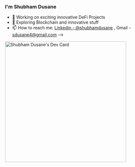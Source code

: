 ###  I'm Shubham Dusane

- 🔭 Working on exciting innovative DeFi Projects
- 🌱 Exploring Blockchain and innovative stuff
- 📫 How to reach me: [Linkedin - @shubhamdusane](https://www.linkedin.com/in/shubhamdusane/) , 
Gmail - sdusane4@gmail.com
-->


<a href="https://app.daily.dev/shubhamdusane"><img src="https://api.daily.dev/devcards/28769df485644e1caf391883e37b0724.png?r=top" width="400" alt="Shubham Dusane's Dev Card"/></a>
